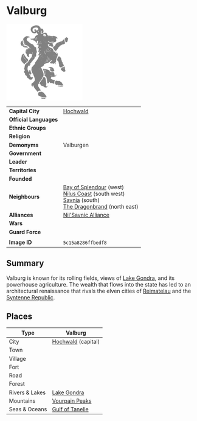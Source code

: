 # Valburg

<img src="https://raw.githubusercontent.com/jesskelsall/astarus-images/main/symbols/5c15a8286ffbedf8.png" height="200" />

|||
| --- | --- |
| **Capital City** | [Hochwald](../../../places/cities/hochwald.md) | civilisation.2
| **Official Languages** | |
| **Ethnic Groups** | |
| **Religion** | |
| **Demonyms** | Valburgen |
| **Government** | |
| **Leader** | |
| **Territories** | |
| **Founded** | |
| **Neighbours** | [Bay of Splendour](bay-of-splendour.md) (west)<br>[Nilus Coast](nilus-coast.md) (south west)<br>[Savnia](savnia.md) (south)<br>[The Dragonbrand](the-dragonbrand.md) (north east) |
| **Alliances** | [Nil'Savnic Alliance](../nilsavnic-alliance.md) |
| **Wars** | |
| **Guard Force** | |
|||
| **Image ID** | `5c15a8286ffbedf8` |

## Summary

Valburg is known for its rolling fields, views of [Lake Gondra](../../../places/rivers-lakes/lake-gondra.md),
and its powerhouse agriculture. The wealth that flows into the state
has led to an architectural renaissance that rivals the elven cities of [Reimatelau](reimatelau.md) and the [Syntenne Republic](../../syntenne-republic/syntenne-republic.md). 

## Places

| Type | Valburg |
| --- | --- |
| City | [Hochwald](../../../places/cities/hochwald.md) (capital) |
| Town | |
| Village | |
| Fort | |
| Road | |
| Forest | |
| Rivers & Lakes | [Lake Gondra](../../../places/rivers-lakes/lake-gondra.md) |
| Mountains | [Vourpain Peaks](../../../places/mountains/vourpain-peaks.md) |
| Seas & Oceans | [Gulf of Tanelle](../../../places/seas-oceans/gulf-of-tanelle.md) |
